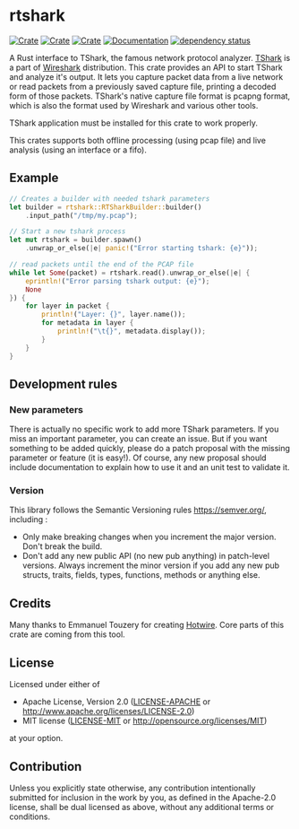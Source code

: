 # rtshark

[![Crate](https://img.shields.io/crates/v/rtshark.svg)](https://crates.io/crates/rtshark)
[![Crate](https://img.shields.io/crates/d/rtshark.svg)](https://crates.io/crates/rtshark)
[![Crate](https://img.shields.io/crates/l/rtshark.svg)](https://crates.io/crates/rtshark)
[![Documentation](https://docs.rs/rtshark/badge.svg)](https://docs.rs/rtshark/)
[![dependency status](https://deps.rs/repo/github/CrabeDeFrance/rtshark/status.svg)](https://deps.rs/repo/github/CrabeDeFrance/rtshark)

A Rust interface to TShark, the famous network protocol analyzer. 
[TShark](https://www.wireshark.org/docs/man-pages/tshark.html) is a part of [Wireshark](https://www.wireshark.org/) distribution.
This crate provides an API to start TShark and analyze it's output.
It lets you capture packet data from a live network or read packets from a previously saved capture file, printing a decoded form of those packets.
TShark's native capture file format is pcapng format, which is also the format used by Wireshark and various other tools.

TShark application must be installed for this crate to work properly.

This crates supports both offline processing (using pcap file) and live analysis (using an interface or a fifo).

## Example

```rust
// Creates a builder with needed tshark parameters
let builder = rtshark::RTSharkBuilder::builder()
    .input_path("/tmp/my.pcap");

// Start a new tshark process
let mut rtshark = builder.spawn()
    .unwrap_or_else(|e| panic!("Error starting tshark: {e}"));

// read packets until the end of the PCAP file
while let Some(packet) = rtshark.read().unwrap_or_else(|e| {
    eprintln!("Error parsing tshark output: {e}");
    None
}) {
    for layer in packet {
        println!("Layer: {}", layer.name());
        for metadata in layer {
            println!("\t{}", metadata.display());
        }
    }
}
```

## Development rules

### New parameters

There is actually no specific work to add more TShark parameters. If you miss an important parameter, you can create an issue.
But if you want something to be added quickly, please do a patch proposal with the missing parameter or feature (it is easy!).
Of course, any new proposal should include documentation to explain how to use it and an unit test to validate it.

### Version

This library follows the Semantic Versioning rules <https://semver.org/>, including :

* Only make breaking changes when you increment the major version. Don't break the build.
* Don't add any new public API (no new pub anything) in patch-level versions. Always increment the minor version if you add any new pub structs, traits, fields, types, functions, methods or anything else.

## Credits

Many thanks to Emmanuel Touzery for creating [Hotwire](https://github.com/emmanueltouzery/hotwire).
Core parts of this crate are coming from this tool.

## License

Licensed under either of

 * Apache License, Version 2.0
   ([LICENSE-APACHE](LICENSE-APACHE) or http://www.apache.org/licenses/LICENSE-2.0)
 * MIT license
   ([LICENSE-MIT](LICENSE-MIT) or http://opensource.org/licenses/MIT)

at your option.

## Contribution

Unless you explicitly state otherwise, any contribution intentionally submitted
for inclusion in the work by you, as defined in the Apache-2.0 license, shall be
dual licensed as above, without any additional terms or conditions.